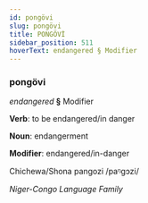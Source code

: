 ```yaml
---
id: pongövi
slug: pongövi
title: PONGÖVİ
sidebar_position: 511
hoverText: endangered § Modifier
---
```


### pongövi

*endangered* **§** Modifier

**Verb**: to be endangered/in danger

**Noun**: endangerment

**Modifier**: endangered/in-danger

Chichewa/Shona pangozi /paᵑɡɔzi/

*Niger-Congo Language Family*